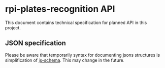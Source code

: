 # rpi-plates-recognition API
This document contains technical specification for planned API in this project.

## JSON specification
Please be aware that temporarily syntax for documenting jsons structures is
simplification of [js-schema](https://github.com/molnarg/js-schema/). This may
change in the future.
